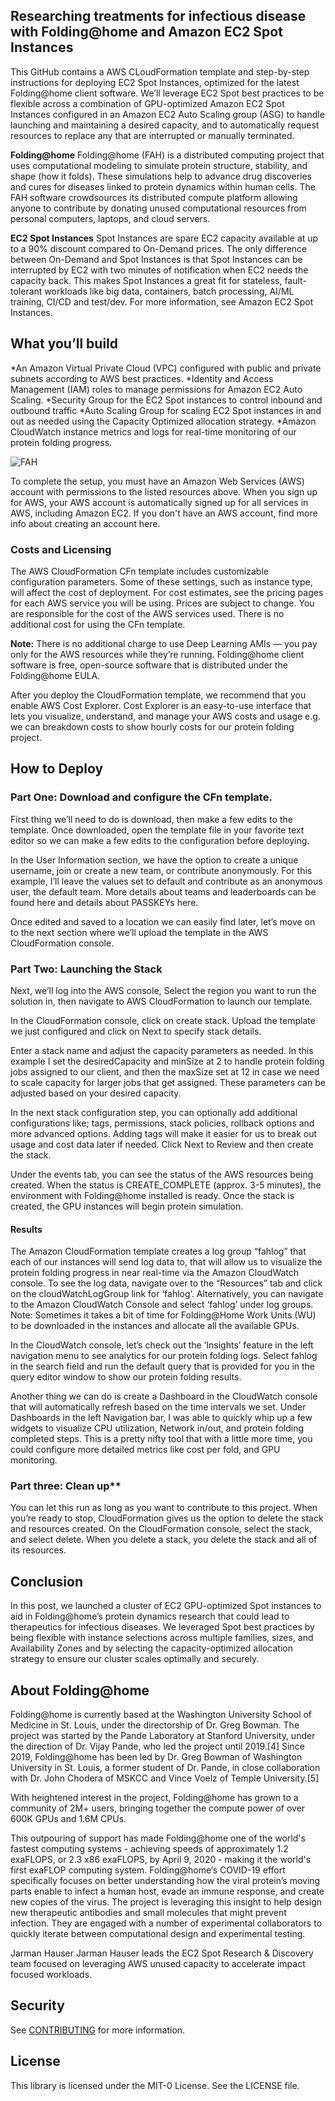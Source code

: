 ## Researching treatments for infectious disease with Folding@home and Amazon EC2 Spot Instances
This GitHub contains a AWS CLoudFormation template and step-by-step instructions for deploying EC2 Spot Instances, optimized for the latest Folding@home client software. We’ll leverage EC2 Spot best practices to be flexible across a combination of GPU-optimized Amazon EC2 Spot Instances configured in an Amazon EC2 Auto Scaling group (ASG) to handle launching and maintaining a desired capacity, and to automatically request resources to replace any that are interrupted or manually terminated. 

**Folding@home**
Folding@home (FAH) is a distributed computing project that uses computational modeling to simulate protein structure, stability, and shape (how it folds). These simulations help to advance drug discoveries and cures for diseases linked to protein dynamics within human cells. The FAH software crowdsources its distributed compute platform allowing anyone to contribute by donating unused computational resources from personal computers, laptops, and cloud servers. 


**EC2 Spot Instances**
Spot Instances are spare EC2 capacity available at up to a 90% discount compared to On-Demand prices. The only difference between On-Demand and Spot Instances is that Spot Instances can be interrupted by EC2 with two minutes of notification when EC2 needs the capacity back. This makes Spot Instances a great fit for stateless, fault-tolerant workloads like big data, containers, batch processing, AI/ML training, CI/CD and test/dev. For more information, see Amazon EC2 Spot Instances. 


## What you’ll build
*An Amazon Virtual Private Cloud (VPC) configured with public and private subnets according to AWS best practices. 
*Identity and Access Management (IAM) roles to manage permissions for Amazon EC2 Auto Scaling.
*Security Group for the EC2 Spot instances to control inbound and outbound traffic
*Auto Scaling Group for scaling EC2 Spot instances in and out as needed using the Capacity Optimized allocation strategy.
*Amazon CloudWatch instance metrics and logs for real-time monitoring of our protein folding progress.
 
 ![FAH](https://user-images.githubusercontent.com/68295015/89449052-5fcc6980-d70d-11ea-9419-e14cafad48e0.png)
 
To complete the setup, you must have an Amazon Web Services (AWS) account with permissions to the listed resources above. When you sign up for AWS, your AWS account is automatically signed up for all services in AWS, including Amazon EC2. If you don't have an AWS account, find more info about creating an account here.

### Costs and Licensing
The AWS CloudFormation CFn template includes customizable configuration parameters. Some of these settings, such as instance type, will affect the cost of deployment. For cost estimates, see the pricing pages for each AWS service you will be using. Prices are subject to change. You are responsible for the cost of the AWS services used. There is no additional cost for using the CFn template.

**Note:** There is no additional charge to use Deep Learning AMIs — you pay only for the AWS resources while they’re running. Folding@home client software is free, open-source software that is distributed under the Folding@home EULA.

After you deploy the CloudFormation template, we recommend that you enable AWS Cost Explorer. Cost Explorer is an easy-to-use interface that lets you visualize, understand, and manage your AWS costs and usage e.g. we can breakdown costs to show hourly costs for our protein folding project. 

## How to Deploy 
### Part One: Download and configure the CFn template.

First thing we’ll need to do is download, then make a few edits to the template. 
Once downloaded, open the template file in your favorite text editor so we can make a few edits to the configuration before deploying.

In the User Information section, we have the option to create a unique username, join or create a new team, or contribute anonymously. For this example, I’ll leave the values set to default and contribute as an anonymous user, the default team. More details about teams and leaderboards can be found here and details about PASSKEYs here. 


 

Once edited and saved to a location we can easily find later, let’s move on to the next section where we’ll upload the template in the AWS CloudFormation console. 

### Part Two: Launching the Stack
Next, we’ll log into the AWS console, Select the region you want to run the solution in, then navigate to AWS CloudFormation to launch our template.

In the CloudFormation console, click on create stack. Upload the template we just configured and click on Next to specify stack details.


 

Enter a stack name and adjust the capacity parameters as needed. In this example I set the desiredCapacity and minSize at 2 to handle protein folding jobs assigned to our client, and then the maxSize set at 12 in case we need to scale capacity for larger jobs that get assigned. These parameters can be adjusted based on your desired capacity. 

 

In the next stack configuration step, you can optionally add additional configurations like; tags, permissions, stack policies, rollback options and more advanced options. Adding tags will make it easier for us to break out usage and cost data later if needed. Click Next to Review and then create the stack. 

Under the events tab, you can see the status of the AWS resources being created. When the status is CREATE_COMPLETE (approx. 3-5 minutes), the environment with Folding@home installed is ready. Once the stack is created, the GPU instances will begin protein simulation.

#### Results
The Amazon CloudFormation template creates a log group “fahlog” that each of our instances will send log data to, that will allow us to visualize the protein folding progress in near real-time via the Amazon CloudWatch console. To see the log data, navigate over to the “Resources” tab and click on the cloudWatchLogGroup link for ‘fahlog’. Alternatively, you can navigate to the Amazon CloudWatch Console and select ‘fahlog’ under log groups. Note: Sometimes it takes a bit of time for Folding@Home Work Units (WU) to be downloaded in the instances and allocate all the available GPUs. 

In the CloudWatch console, let’s check out the ‘Insights’ feature in the left navigation menu to see analytics for our protein folding logs. Select fahlog in the search field and run the default query that is provided for you in the query editor window to show our protein folding results.
 
Another thing we can do is create a Dashboard in the CloudWatch console that will automatically refresh based on the time intervals we set. Under Dashboards in the left Navigation bar, I was able to quickly whip up a few widgets to visualize CPU utilization, Network in/out, and protein folding completed steps. This is a pretty nifty tool that with a little more time, you could configure more detailed metrics like cost per fold, and GPU monitoring. 

### Part three: Clean up**
You can let this run as long as you want to contribute to this project. When you’re ready to stop, CloudFormation gives us the option to delete the stack and resources created. On the CloudFormation console, select the stack, and select delete. When you delete a stack, you delete the stack and all of its resources.

## Conclusion
In this post, we launched a cluster of EC2 GPU-optimized Spot instances to aid in Folding@home’s protein dynamics research that could lead to therapeutics for infectious diseases. We leveraged Spot best practices by being flexible with instance selections across multiple families, sizes, and Availability Zones and by selecting the capacity-optimized allocation strategy to ensure our cluster scales optimally and securely. 

## About Folding@home
Folding@home is currently based at the Washington University School of Medicine in St. Louis, under the directorship of Dr. Greg Bowman. The project was started by the Pande Laboratory at Stanford University, under the direction of Dr. Vijay Pande, who led the project until 2019.[4] Since 2019, Folding@home has been led by Dr. Greg Bowman of Washington University in St. Louis, a former student of Dr. Pande, in close collaboration with Dr. John Chodera of MSKCC and Vince Voelz of Temple University.[5]

With heightened interest in the project, Folding@home has grown to a community of 2M+ users, bringing together the compute power of over 600K GPUs and 1.6M CPUs. 

This outpouring of support has made Folding@home one of the world's fastest computing systems - achieving speeds of approximately 1.2 exaFLOPS, or 2.3 x86 exaFLOPS, by April 9, 2020 - making it the world's first exaFLOP computing system. Folding@home‘s COVID-19 effort specifically focuses on better understanding how the viral protein’s moving parts enable to infect a human host, evade an immune response, and create new copies of the virus. The project is leveraging this insight to help design new therapeutic antibodies and small molecules that might prevent infection. They are engaged with a number of experimental collaborators to quickly iterate between computational design and experimental testing. 

Jarman Hauser
Jarman Hauser leads the EC2 Spot Research & Discovery team focused on leveraging AWS unused capacity to accelerate impact focused workloads. 



## Security

See [CONTRIBUTING](CONTRIBUTING.md#security-issue-notifications) for more information.

## License

This library is licensed under the MIT-0 License. See the LICENSE file.

